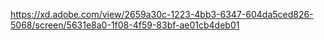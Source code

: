 https://xd.adobe.com/view/2659a30c-1223-4bb3-6347-604da5ced826-5068/screen/5631e8a0-1f08-4f59-83bf-ae01cb4deb01
